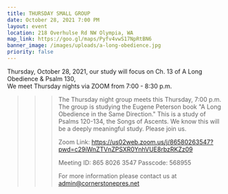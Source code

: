 ```yaml
---
title: THURSDAY SMALL GROUP
date: October 28, 2021 7:00 PM
layout: event
location: 218 Overhulse Rd NW Olympia, WA
map_link: https://goo.gl/maps/Pyfv4vwS17NpRtBN6
banner_image: /images/uploads/a-long-obedience.jpg
priority: false
---
```

Thursday, October 28, 2021, our study will focus on Ch. 13 of A Long Obedience & Psalm 130,\
We meet Thursday nights via ZOOM from 7:00 - 8:30 p.m.

> > > The Thursday night group meets this Thursday, 7:00 p.m. The group is studying the Eugene Peterson book "A Long Obedience in the Same Direction." This is a study of Psalms 120-134, the Songs of Ascents. We know this will be a deeply meaningful study. Please join us.
> > >
> > > Zoom Link: <https://us02web.zoom.us/j/86580263547?pwd=c29iWnZTVnZPSXR0YnhVUE8rbzRKZz09>
> > >
> > > Meeting ID: 865 8026 3547 
> > > Passcode: 568955
> > >
> > > For more information please contact us at admin@cornerstonepres.net
